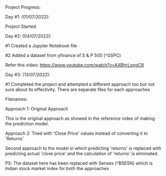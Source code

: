 Project Progress:

Day #1: (01/07/2022): 

Project Started

Day #2: (04/07/2022): 

#1 Created a Jupyter Notebook file

#2 Added a dataset from yfinance of S & P 500 (^GSPC)

Refer this video: https://www.youtube.com/watch?v=AXBhrLongC8

Day #3: (13/07/2022):

#1 Completed the project and attempted a different approach too but not sure about its effectivity. There are separate files for each approaches

Filenames:

Approach 1: Original Approach

This is the original approach as showed in the reference video of making the prediction model.

Approach 2: Tried with 'Close Price' values instead of converting it to 'Returns' 

Second approach to the model in which predicting 'returns' is replaced with predicting actual 'close price' and the calculation of 'returns' is eliminated.

PS: The dataset here has been replaced with Sensex (^BSESN) which is Indian stock market index for both the approaches
